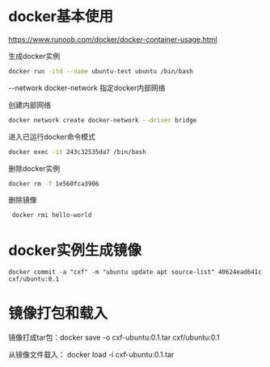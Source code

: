 # docker基本使用

https://www.runoob.com/docker/docker-container-usage.html

生成docker实例

```bash
docker run -itd --name ubuntu-test ubuntu /bin/bash
```

--network docker-network   指定docker内部网络

创建内部网络

```bash
docker network create docker-network --driver bridge
```

进入已运行docker命令模式

```bash
docker exec -it 243c32535da7 /bin/bash
```

删除docker实例

```bash
docker rm -f 1e560fca3906
```

删除镜像

```bash
 docker rmi hello-world
```



# docker实例生成镜像

````
docker commit -a "cxf" -m "ubuntu update apt source-list" 40624ead641c cxf/ubuntu:0.1
````



# 镜像打包和载入

镜像打成tar包：docker save -o cxf-ubuntu:0.1.tar cxf/ubuntu:0.1

从镜像文件载入： docker load -i cxf-ubuntu:0.1.tar 